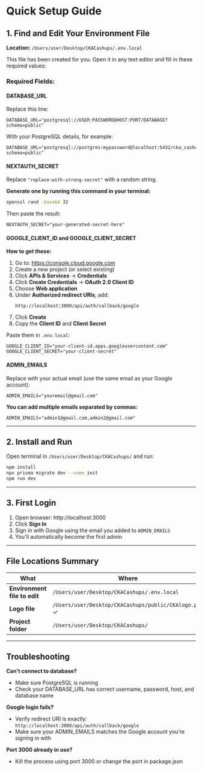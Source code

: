 # Quick Setup Guide

## 1. Find and Edit Your Environment File

**Location:** `/Users/user/Desktop/CKACashups/.env.local`

This file has been created for you. Open it in any text editor and fill in these required values:

### Required Fields:

#### DATABASE_URL
Replace this line:
```
DATABASE_URL="postgresql://USER:PASSWORD@HOST:PORT/DATABASE?schema=public"
```

With your PostgreSQL details, for example:
```
DATABASE_URL="postgresql://postgres:mypassword@localhost:5432/cka_cashups?schema=public"
```

#### NEXTAUTH_SECRET
Replace `"replace-with-strong-secret"` with a random string.

**Generate one by running this command in your terminal:**
```bash
openssl rand -base64 32
```

Then paste the result:
```
NEXTAUTH_SECRET="your-generated-secret-here"
```

#### GOOGLE_CLIENT_ID and GOOGLE_CLIENT_SECRET

**How to get these:**

1. Go to: https://console.cloud.google.com
2. Create a new project (or select existing)
3. Click **APIs & Services** → **Credentials**
4. Click **Create Credentials** → **OAuth 2.0 Client ID**
5. Choose **Web application**
6. Under **Authorized redirect URIs**, add:
   ```
   http://localhost:3000/api/auth/callback/google
   ```
7. Click **Create**
8. Copy the **Client ID** and **Client Secret**

Paste them in `.env.local`:
```
GOOGLE_CLIENT_ID="your-client-id.apps.googleusercontent.com"
GOOGLE_CLIENT_SECRET="your-client-secret"
```

#### ADMIN_EMAILS

Replace with your actual email (use the same email as your Google account):
```
ADMIN_EMAILS="youremail@gmail.com"
```

**You can add multiple emails separated by commas:**
```
ADMIN_EMAILS="admin1@gmail.com,admin2@gmail.com"
```

---

## 2. Install and Run

Open terminal in `/Users/user/Desktop/CKACashups/` and run:

```bash
npm install
npx prisma migrate dev --name init
npm run dev
```

---

## 3. First Login

1. Open browser: http://localhost:3000
2. Click **Sign In**
3. Sign in with Google using the email you added to `ADMIN_EMAILS`
4. You'll automatically become the first admin

---

## File Locations Summary

| What | Where |
|------|-------|
| **Environment file to edit** | `/Users/user/Desktop/CKACashups/.env.local` |
| **Logo file** | `/Users/user/Desktop/CKACashups/public/CKAlogo.png` ✓ |
| **Project folder** | `/Users/user/Desktop/CKACashups/` |

---

## Troubleshooting

**Can't connect to database?**
- Make sure PostgreSQL is running
- Check your DATABASE_URL has correct username, password, host, and database name

**Google login fails?**
- Verify redirect URI is exactly: `http://localhost:3000/api/auth/callback/google`
- Make sure your ADMIN_EMAILS matches the Google account you're signing in with

**Port 3000 already in use?**
- Kill the process using port 3000 or change the port in package.json
